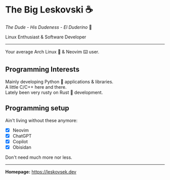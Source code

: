 # The Big Leskovski ☕

_The Dude - His Dudeness - El Duderino_ 🧔

Linux Enthusiast & Software Developer

---

Your average Arch Linux 🐧 & Neovim ⌨️ user.

## Programming Interests

Mainly developing Python 🐍 applications & libraries.<br/>
A little C/C++ here and there.<br/>
Lately been very rusty on Rust 🦀 development.

## Programming setup

Ain't living without these anymore:

- [x] Neovim
- [x] ChatGPT
- [x] Copilot
- [x] Obisidan

Don't need much more nor less.

---

**Homepage:** <https://leskovsek.dev>
